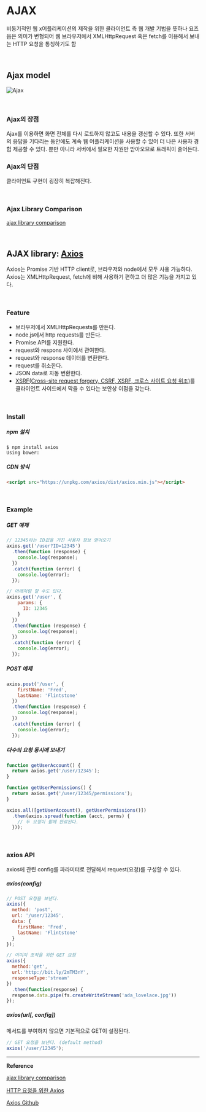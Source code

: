 # AJAX

비동기적인 웹 x어플리케이션의 제작을 위한 
클라이언트 측 웹 개발 기법을 뜻하나 요즈음은 의미가 변형되어 
웹 브라우저에서 XMLHttpRequest 혹은 fetch를 이용해서 보내는 HTTP 요청을 통칭하기도 함

<br>

## Ajax model

![Ajax](http://javascript-coder.com/wp-content/uploads/2014/11/ajax-block-diagram1.jpg)

<br>

### Ajax의 장점

Ajax를 이용하면 화면 전체를 다시 로드하지 않고도 내용을 갱신할 수 있다. 또한 서버의 응답을 기다리는 동안에도 계속 웹 어플리케이션을 사용할 수 있어 더 나은 사용자 경험 제공할 수 있다. 뿐만 아니라 서버에서 필요한 자원만 받아오므로 트래픽이 줄어든다.

### Ajax의 단점

클라이언트 구현이 굉장히 복잡해진다.

<br>

### Ajax Library Comparison

[ajax library comparison](http://andrewhfarmer.com/ajax-libraries/)

<br>

## AJAX library: [Axios](https://github.com/mzabriskie/axios)

Axios는 Promise 기반 HTTP client로, 브라우저와 node에서 모두 사용 가능하다. Axios는 XMLHttpRequest, fetch에 비해 사용하기 편하고 더 많은 기능을 가지고 있다.

<br>

### Feature

* 브라우저에서 XMLHttpRequests를 만든다.
* node.js에서 http requests를 만든다.
* Promise API를 지원한다.
* request와 respons 사이에서 관여한다.
* request와 response 데이터를 변환한다.
* request를 취소한다.
* JSON data로 자동 변환한다.
* [XSRF(Cross-site request forgery, CSRF, XSRF, 크로스 사이트 요청 위조)](https://ko.wikipedia.org/wiki/%EC%82%AC%EC%9D%B4%ED%8A%B8_%EA%B0%84_%EC%9A%94%EC%B2%AD_%EC%9C%84%EC%A1%B0)를 클라이언트 사이드에서 막을 수 있다는 보안상 이점을 갖는다.

<br>

### Install

##### npm 설치

```
$ npm install axios
Using bower:
```

##### CDN 방식

```html
<script src="https://unpkg.com/axios/dist/axios.min.js"></script>
```

<br>

### Example

##### GET 예제


```js
// 12345라는 ID값을 가진 사용자 정보 얻어오기
axios.get('/user?ID=12345')
  .then(function (response) {
    console.log(response);
  })
  .catch(function (error) {
    console.log(error);
  });

// 아래처럼 할 수도 있다.
axios.get('/user', {
    params: {
      ID: 12345
    }
  })
  .then(function (response) {
    console.log(response);
  })
  .catch(function (error) {
    console.log(error);
  });
```

##### POST 예제

```js
axios.post('/user', {
    firstName: 'Fred',
    lastName: 'Flintstone'
  })
  .then(function (response) {
    console.log(response);
  })
  .catch(function (error) {
    console.log(error);
  });
```

##### 다수의 요청 동시에 보내기

```js
function getUserAccount() {
  return axios.get('/user/12345');
}

function getUserPermissions() {
  return axios.get('/user/12345/permissions');
}

axios.all([getUserAccount(), getUserPermissions()])
  .then(axios.spread(function (acct, perms) {
    // 두 요청이 함께 완료된다.
  }));
```

<br>

### axios API

axios에 관련 config를 파라미터로 전달해서 request(요청)를 구성할 수 있다.

##### axios(config)

```js
// POST 요청을 보낸다.
axios({
  method: 'post',
  url: '/user/12345',
  data: {
    firstName: 'Fred',
    lastName: 'Flintstone'
  }
});

// 이미지 조작을 위한 GET 요청
axios({
  method:'get',
  url:'http://bit.ly/2mTM3nY',
  responseType:'stream'
})
  .then(function(response) {
  response.data.pipe(fs.createWriteStream('ada_lovelace.jpg'))
});
```

##### axios(url[, config])

메서드를 부여하지 않으면 기본적으로 GET이 설정된다.

```js
// GET 요청을 보낸다. (default method)
axios('/user/12345');
```

---

**Reference**

[ajax library comparison](http://andrewhfarmer.com/ajax-libraries/)  

[HTTP 요청을 위한 Axios](https://vuejs-kr.github.io/update/2017/01/04/http-request-with-axios/)  

[Axios Github](https://github.com/mzabriskie/axios)  

